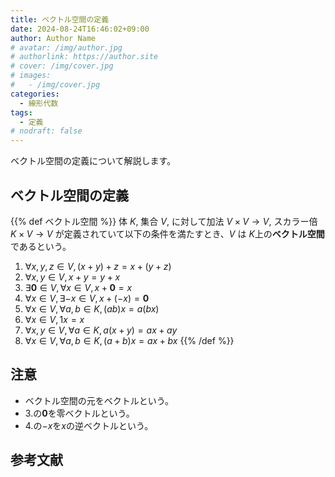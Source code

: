 ```yaml
---
title: ベクトル空間の定義
date: 2024-08-24T16:46:02+09:00
author: Author Name
# avatar: /img/author.jpg
# authorlink: https://author.site
# cover: /img/cover.jpg
# images:
#   - /img/cover.jpg
categories:
  - 線形代数
tags:
  - 定義
# nodraft: false
---
```


ベクトル空間の定義について解説します。

<!--more-->

## ベクトル空間の定義

{{% def ベクトル空間 %}}
体 $K$, 集合 $V$, に対して加法 $V \times V \to V$, スカラー倍 $K \times V \to V$ が定義されていて以下の条件を満たすとき、$V$ は $K$上の**ベクトル空間**であるという。

1. $\forall x, y, z \in V, (x + y) + z = x + (y + z)$
2. $\forall x, y \in V, x + y = y + x$
3. $\exists\bm{0} \in V, \forall x \in V, x + \bm{0} = x$
4. $\forall x \in V, \exists -x \in V, x + (-x) = \bm{0}$
5. $\forall x \in V, \forall a, b \in K, (ab)x = a(bx)$
6. $\forall x \in V, 1x = x$
7. $\forall x, y \in V, \forall a \in K, a(x+y) =  ax + ay$
8. $\forall x \in V, \forall a, b \in K, (a+b)x = ax + bx$
{{% /def %}}

## 注意

- ベクトル空間の元をベクトルという。
- 3.の$\bm{0}$を零ベクトルという。
- 4.の$-x$を$x$の逆ベクトルという。

## 参考文献
